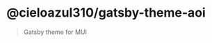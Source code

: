 # @cieloazul310/gatsby-theme-aoi

> Gatsby theme for MUI

[gatsby-theme-aoi]: https://github.com/cieloazul310/gatsby-aoi/
[@cieloazul310/gatsby-theme-aoi]: https://github.com/cieloazul310/gatsby-aoi/tree/main/packages/gatsby-theme-aoi
[@cieloazul310/gatsby-theme-aoi-top-layout]: https://github.com/cieloazul310/gatsby-aoi/tree/main/packages/gatsby-theme-aoi-top-layout
[@cieloazul310/gatsby-theme-aoi-utils]: https://github.com/cieloazul310/gatsby-aoi/tree/main/packages/gatsby-theme-aoi-utils
[@cieloazul310/gatsby-theme-aoi-components]: https://github.com/cieloazul310/gatsby-aoi/tree/main/packages/gatsby-theme-aoi-components
[@cieloazul310/gatsby-theme-aoi-layout]: https://github.com/cieloazul310/gatsby-aoi/tree/main/packages/gatsby-theme-aoi-layout
